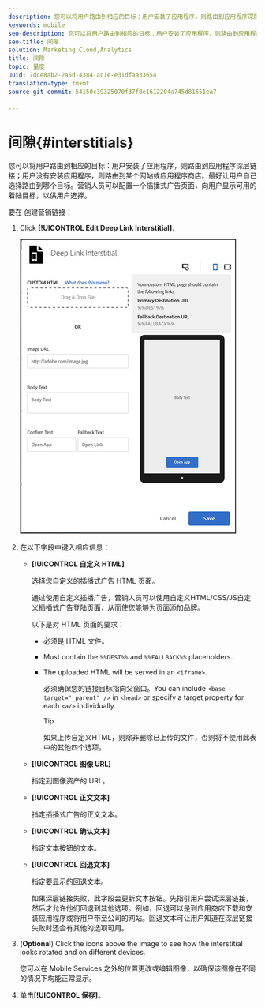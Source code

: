 ```yaml
---
description: 您可以将用户路由到相应的目标：用户安装了应用程序，则路由到应用程序深层链接；用户没有安装应用程序，则路由到某个网站或应用程序商店。
keywords: mobile
seo-description: 您可以将用户路由到相应的目标：用户安装了应用程序，则路由到应用程序深层链接；用户没有安装应用程序，则路由到某个网站或应用程序商店。
seo-title: 间隙
solution: Marketing Cloud,Analytics
title: 间隙
topic: 量度
uuid: 7dce8ab2-2a5d-4384-ac1e-e31dfaa33654
translation-type: tm+mt
source-git-commit: 54150c39325070f37f8e1612204a745d81551ea7

---
```



# 间隙{#interstitials}

您可以将用户路由到相应的目标：用户安装了应用程序，则路由到应用程序深层链接；用户没有安装应用程序，则路由到某个网站或应用程序商店。最好让用户自己选择路由到哪个目标。营销人员可以配置一个插播式广告页面，向用户显示可用的着陆目标，以供用户选择。

要在 创建营销链接：

1. Click **[!UICONTROL Edit Deep Link Interstitial]**.

   ![深连接间隙](assets/interstitial2.png)

1. 在以下字段中键入相应信息：

   * **[!UICONTROL 自定义 HTML]**

      选择您自定义的插播式广告 HTML 页面。

      通过使用自定义插播广告，营销人员可以使用自定义HTML/CSS/JS自定义插播式广告登陆页面，从而使您能够为页面添加品牌。

      以下是对 HTML 页面的要求：

      * 必须是 HTML 文件。
      * Must contain the `%%DEST%%` and `%%FALLBACK%%` placeholders.
      * The uploaded HTML will be served in an `<iframe>`.

         必须确保您的链接目标指向父窗口。You can include `<base target="_parent" />` in `<head>` or specify a target property for each `<a/>` individually.

         >[!TIP]
         >
         >如果上传自定义HTML，则除非删除已上传的文件，否则将不使用此表中的其他四个选项。
   * **[!UICONTROL 图像 URL]**

      指定到图像资产的 URL。

   * **[!UICONTROL 正文文本]**

      指定插播式广告的正文文本。

   * **[!UICONTROL 确认文本]**

      指定文本按钮的文本。

   * **[!UICONTROL 回退文本]**

      指定要显示的回退文本。

      如果深层链接失败，此字段会更新文本按钮。先指引用户尝试深层链接，然后才允许他们回退到其他选项。例如，回退可以是到应用商店下载和安装应用程序或将用户带至公司的网站。回退文本可让用户知道在深层链接失败时还会有其他的选项可用。


1. (**Optional**) Click the icons above the image to see how the interstitial looks rotated and on different devices.

   您可以在 Mobile Services 之外的位置更改或编辑图像，以确保该图像在不同的情况下均能正常显示。
1. 单击&#x200B;**[!UICONTROL 保存]**。
